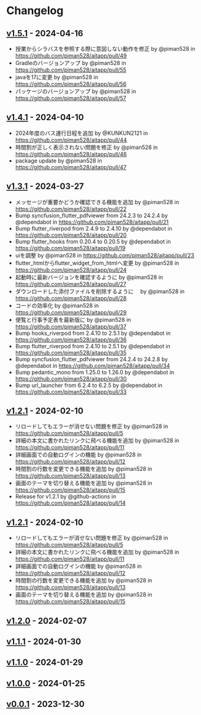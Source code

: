 # Changelog

## [v1.5.1](https://github.com/piman528/aitapp/compare/v1.5.0...v1.5.1) - 2024-04-16
- 授業からシラバスを参照する際に意図しない動作を修正 by @piman528 in https://github.com/piman528/aitapp/pull/49
- Gradleのバージョンアップ by @piman528 in https://github.com/piman528/aitapp/pull/55
- javaを17に変更 by @piman528 in https://github.com/piman528/aitapp/pull/56
- パッケージのバージョンアップ by @piman528 in https://github.com/piman528/aitapp/pull/57

## [v1.4.1](https://github.com/piman528/aitapp/compare/v1.4.0...v1.4.1) - 2024-04-10
- 2024年度のバス運行日程を追加 by @KUNKUN2121 in https://github.com/piman528/aitapp/pull/44
- 時間割が正しく表示されない問題を修正 by @piman528 in https://github.com/piman528/aitapp/pull/46
- package update by @piman528 in https://github.com/piman528/aitapp/pull/47

## [v1.3.1](https://github.com/piman528/aitapp/compare/v1.3.0...v1.3.1) - 2024-03-27
- メッセージが重要かどうか確認できる機能を追加 by @piman528 in https://github.com/piman528/aitapp/pull/22
- Bump syncfusion_flutter_pdfviewer from 24.2.3 to 24.2.4 by @dependabot in https://github.com/piman528/aitapp/pull/21
- Bump flutter_riverpod from 2.4.9 to 2.4.10 by @dependabot in https://github.com/piman528/aitapp/pull/20
- Bump flutter_hooks from 0.20.4 to 0.20.5 by @dependabot in https://github.com/piman528/aitapp/pull/19
- uiを調整 by @piman528 in https://github.com/piman528/aitapp/pull/23
- flutter_htmlからflutter_widget_from_htmlへ変更 by @piman528 in https://github.com/piman528/aitapp/pull/24
- 起動時に最新バージョンを確認するように by @piman528 in https://github.com/piman528/aitapp/pull/27
- ダウンロードした添付ファイルを削除するように　 by @piman528 in https://github.com/piman528/aitapp/pull/28
- コードの効率化 by @piman528 in https://github.com/piman528/aitapp/pull/29
- 便覧と行事予定表を最新版に by @piman528 in https://github.com/piman528/aitapp/pull/37
- Bump hooks_riverpod from 2.4.10 to 2.5.1 by @dependabot in https://github.com/piman528/aitapp/pull/36
- Bump flutter_riverpod from 2.4.10 to 2.5.1 by @dependabot in https://github.com/piman528/aitapp/pull/35
- Bump syncfusion_flutter_pdfviewer from 24.2.4 to 24.2.8 by @dependabot in https://github.com/piman528/aitapp/pull/34
- Bump pedantic_mono from 1.25.0 to 1.26.0 by @dependabot in https://github.com/piman528/aitapp/pull/30
- Bump url_launcher from 6.2.4 to 6.2.5 by @dependabot in https://github.com/piman528/aitapp/pull/33

## [v1.2.1](https://github.com/piman528/aitapp/compare/v1.2.0...v1.2.1) - 2024-02-10
- リロードしてもエラーが消せない問題を修正 by @piman528 in https://github.com/piman528/aitapp/pull/5
- 詳細の本文に書かれたリンクに飛べる機能を追加 by @piman528 in https://github.com/piman528/aitapp/pull/11
- 詳細画面での自動ログインの機能 by @piman528 in https://github.com/piman528/aitapp/pull/12
- 時間割の行数を変更できる機能を追加 by @piman528 in https://github.com/piman528/aitapp/pull/13
- 画面のテーマを切り替える機能を追加 by @piman528 in https://github.com/piman528/aitapp/pull/15
- Release for v1.2.1 by @github-actions in https://github.com/piman528/aitapp/pull/14

## [v1.2.1](https://github.com/piman528/aitapp/compare/v1.2.0...v1.2.1) - 2024-02-10
- リロードしてもエラーが消せない問題を修正 by @piman528 in https://github.com/piman528/aitapp/pull/5
- 詳細の本文に書かれたリンクに飛べる機能を追加 by @piman528 in https://github.com/piman528/aitapp/pull/11
- 詳細画面での自動ログインの機能 by @piman528 in https://github.com/piman528/aitapp/pull/12
- 時間割の行数を変更できる機能を追加 by @piman528 in https://github.com/piman528/aitapp/pull/13
- 画面のテーマを切り替える機能を追加 by @piman528 in https://github.com/piman528/aitapp/pull/15

## [v1.2.0](https://github.com/piman528/aitapp/compare/v1.1.1...v1.2.0) - 2024-02-07

## [v1.1.1](https://github.com/piman528/aitapp/compare/v1.1.0...v1.1.1) - 2024-01-30

## [v1.1.0](https://github.com/piman528/aitapp/compare/v1.0.0...v1.1.0) - 2024-01-29

## [v1.0.0](https://github.com/piman528/aitapp/compare/v0.0.1...v1.0.0) - 2024-01-25

## [v0.0.1](https://github.com/piman528/aitapp/commits/v0.0.1) - 2023-12-30
